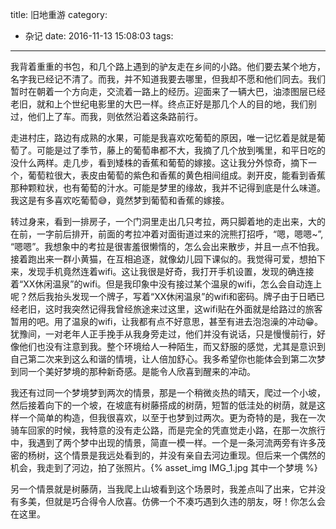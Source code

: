 title: 旧地重游
category:
  - 杂记
date: 2016-11-13 15:08:03
tags:
---
我背着重重的书包，和几个路上遇到的驴友走在乡间的小路。他们要去某个地方，名字我已经记不清了。而我，并不知道我要去哪里，但我却不愿和他们同去。我们暂时在朝着一个方向走，交流着一路上的经历。迎面来了一辆大巴，油漆图层已经老旧，就和上个世纪电影里的大巴一样。终点正好是那几个人的目的地，我们别过，他们上了车。而我，则依然沿着这条路前行。
  
  走进村庄，路边有成熟的水果，可能是我喜欢吃葡萄的原因，唯一记忆着是就是葡萄了。可能是过了季节，藤上的葡萄串都不大，我摘了几个放到嘴里，和平日吃的没什么两样。走几步，看到矮株的香蕉和葡萄的嫁接。这让我分外惊奇，摘下一个，葡萄粒很大，表皮由葡萄的紫色和香蕉的黄色相间组成。剥开皮，能看到香蕉那种颗粒状，也有葡萄的汁水。可能是梦里的缘故，我并不记得到底是什么味道。我这是有多喜欢吃葡萄:sweat_smile:，竟然梦到葡萄和香蕉的嫁接。
  
  转过身来，看到一排房子，一个门洞里走出几只考拉，两只脚着地的走出来，大的在前，一字前后排开，前面的考拉冲着对面街道过来的浣熊打招呼，“嗯，嗯嗯~”, “嗯嗯”。我想象中的考拉是很害羞很懒惰的，怎么会出来散步，并且一点不怕我。接着跑出来一群小黄猫，在互相追逐，就像幼儿园下课似的。我觉得可爱，想拍下来，发现手机竟然连着wifi。这让我很是好奇，我打开手机设置，发现的确连接着“XX休闲温泉”的wifi。但是我印象中没有接过某个温泉的wifi，怎么会自动连上呢？然后我抬头发现一个牌子，写着“XX休闲温泉”的wifi和密码。牌子由于日晒已经老旧，这时我突然记得我曾经旅途来过这里，这wifi贴在外面就是给路过的旅客暂用的吧。用了温泉的wifi，让我都有点不好意思，甚至有进去泡泡澡的冲动:grin:。犹豫间，一对老年人正手挽手从我身旁走过，他们并没有说话，只是慢慢前行，好像他们也没有注意到我。整个环境给人一种陌生，而又舒服的感觉，尤其是意识到自己第二次来到这么和谐的情境，让人倍加舒心。我多希望你也能体会到第二次梦到同一个美好梦境的那种新奇感。是能令人欣喜到醒来的冲动。
  
  我还有过同一个梦境梦到两次的情景，那是一个稍微炎热的晴天，爬过一个小坡，然后接着向下的一个坡，在坡底有树藤搭成的树荫，短暂的低洼处的树荫，就是这样一个简单的构造，但我很喜欢，以至于也梦到过两次。更为奇特的是，我在一次骑车回家的时候，我特意的没有走公路，而是完全的凭直觉走小路，在那一次旅行中，我遇到了两个梦中出现的情景，简直一模一样。一个是一条河流两旁有许多茂密的杨树，这个情景是我远处看到的，并没有亲自去河边重现。但后来一个偶然的机会，我走到了河边，拍了张照片。{% asset_img IMG_1.jpg 其中一个梦境 %}
  
  另一个情景就是树藤荫，当我爬上山坡看到这个场景时，我差点叫了出来，它并没有多美，但就是巧合得令人欣喜。仿佛一个不凑巧遇到久违的朋友，呀！你怎么会在这里。